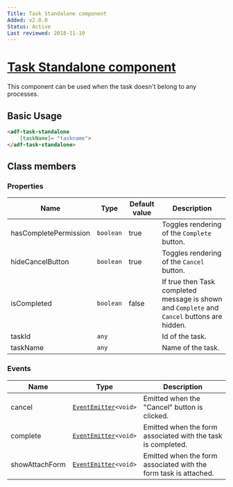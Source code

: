 ```yaml
---
Title: Task Standalone component
Added: v2.0.0
Status: Active
Last reviewed: 2018-11-19
---
```


# [Task Standalone component](../../../lib/process-services/src/lib/task-list/components/task-standalone.component.ts "Defined in task-standalone.component.ts")

This component can be used when the task doesn't belong to any processes.

## Basic Usage

```html
<adf-task-standalone
    [taskName]= "taskname">
</adf-task-standalone>
```

## Class members

### Properties

| Name                  | Type      | Default value | Description                                                                                  |
| --------------------- | --------- | ------------- | -------------------------------------------------------------------------------------------- |
| hasCompletePermission | `boolean` | true          | Toggles rendering of the `Complete` button.                                                  |
| hideCancelButton      | `boolean` | true          | Toggles rendering of the `Cancel` button.                                                    |
| isCompleted           | `boolean` | false         | If true then Task completed message is shown and `Complete` and `Cancel` buttons are hidden. |
| taskId                | `any`     |               | Id of the task.                                                                              |
| taskName              | `any`     |               | Name of the task.                                                                            |

### Events

| Name           | Type                                                               | Description                                                      |
| -------------- | ------------------------------------------------------------------ | ---------------------------------------------------------------- |
| cancel         | [`EventEmitter`](https://angular.io/api/core/EventEmitter)`<void>` | Emitted when the "Cancel" button is clicked.                     |
| complete       | [`EventEmitter`](https://angular.io/api/core/EventEmitter)`<void>` | Emitted when the form associated with the task is completed.     |
| showAttachForm | [`EventEmitter`](https://angular.io/api/core/EventEmitter)`<void>` | Emitted when the form associated with the form task is attached. |
